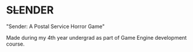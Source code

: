 # S~~L~~ENDER

"Sender: A Postal Service Horror Game"

Made during my 4th year undergrad as part of Game Engine development course.

